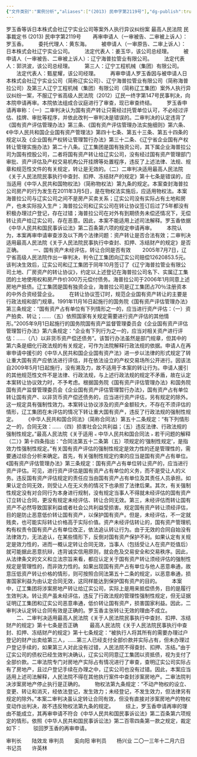 ```yaml
---
{"文件类别":"案例分析","aliases":["(2013) 民申字第2119号"],"dg-publish":true,"permalink":"/案例分析case/裁判文书/罗玉香等诉日本株式会社辽宁实业公司等案外人执行异议纠纷案/","dgPassFrontmatter":true,"created":"2024-07-06T22:23:38.882+08:00","updated":"2024-09-11T13:02:39.487+08:00"}
---
```




罗玉香等诉日本株式会社辽宁实业公司等案外人执行异议纠纷案
最高人民法院
民事裁定书
     (2013) 民申字第2119号
　　再审申请人（一审被告、二审被上诉人）：罗玉香。
　　委托代理人：黄东海。
　　被申请人（一审原告、二审上诉人）：日本株式会社辽宁实业公司。
　　法定代表人：姜玉华，该公司总经理。
　　被申请人（一审被告、二审被上诉人）：辽宁海普拉管业有限公司。
　　法定代表人：郭洪波，该公司总经理。
　　第三人：辽宁工程机械（集团）有限公司。
　　法定代表人：甄星耀，该公司经理。
　　再审申请人罗玉香因与被申请人日本株式会社辽宁实业公司（简称辽实公司）、辽宁海普拉管业有限公司（简称海普拉公司）及第三人辽宁工程机械（集团）有限公司（简称辽工集团）案外人执行异议纠纷一案，不服辽宁省高级人民法院（2012）辽民一终字第147号民事判决，向本院申请再审。本院依法组成合议庭进行了审查，现已审查终结。
　　罗玉香申请再审称：（一）二审判决认为国有资产转让只需经过托管单位认可，不必经过评估、挂牌、审批等程序，并依此改判一审判决是错误的。二审判决的认定违背了《国有资产评估管理办法》第三条、《国有资产评估管理办法实施细则》第六条、《中华人民共和国企业国有资产管理法》第四十七条、第五十三条、第五十四条的规定以及《企业国有产权转让管理暂行办法》第三十二条、《辽宁省企业国有产权转让管理实施办法》第二十八条。辽工集团是国有独资公司，其下属企业海普拉公司为国有控股公司，二者将国有资产转让给辽实公司，没有经过国有资产管理部门审批、资产评估及产权交易机构公开挂牌等处置程序，违反了上述法律、法规、规章和规范性文件的有关规定，转让是无效的。（二）二审判决适用最高人民法院《关于人民法院民事执行中查封、扣押、冻结财产的规定》第十七条是错误的，应当适用《中华人民共和国物权法》（简称物权法）第九条的规定。本案查封海普拉公司房产的行为发生在2011年3月5日，是在物权法实施后，应适用物权法。本案海普拉公司与辽实公司之间不是房产买卖关系；辽实公司没有实际占有土地和房产，也未实际投入生产；海普拉公司和辽实公司在转让协议签订后过了5年都没有积极办理过户登记，存在过错；海普拉公司在对外有到期债务未偿还情况下，无偿转让资产给辽实公司，存在恶意。因此，本案不能适用上述司法解释。罗玉香依据《中华人民共和国民事诉讼法》第二百条第六项的规定申请再审。
　　本院认为，本案再审申请审查涉及以下两个法律问题：资产转让是否合法有效；二审判决适用最高人民法院《关于人民法院民事执行中查封、扣押、冻结财产的规定》是否正确。
　　一、国有资产未经评估，转让合同是否有效
　　2005年7月7日，辽宁省高级人民法院作出一审判决，判令辽工集团向辽实公司赔偿12620853.5元。该判决生效后，辽实公司和辽工集团于同年10月签订了《辽宁海普拉管业有限公司土地、厂房资产的转让协议》，约定以上述登记在海普拉公司名下、实属辽工集团的土地使用权和房产作价300万元偿付债务。海普拉公司于2006年1月同意上述房地产抵债。辽工集团是国有独资企业，海普拉公司是辽工集团占70％注册资本的中外合资经营企业。
　　在转让协议签订时，规范企业国有资产转让的主要是行政法规和部门规章。1991年11月16日起施行的国务院《国有资产评估管理办法》第三条规定：“国有资产占有单位有下列情形之一的，应当进行资产评估：（一）资产拍卖、转让；……（五）依照国家有关规定需要进行资产评估的其他情形。”2005年9月1日起施行的国务院国有资产监督管理委员会《企业国有资产评估管理暂行办法》第六条规定：“企业有下列行为之一的，应当对相关资产进行评估：……（八）以非货币资产偿还债务”。该暂行办法虽然是部门规章，但其中的第六条是细化行政法规的有关规定，可作为法院解释行政法规的依据。申请人在再审申请中援引的《中华人民共和国企业国有资产法》进一步以法律的形式规定了转让重大国有资产应依法进行评估，并在依法设立的产权交易场所公开进行。因该法自2009年5月1日起施行，没有溯及力，故不适用于本案的转让行为。申请人援引的其他规范性文件不是法律、行政法规，与上述行政法规的规定不矛盾，故在认定本案转让协议效力时，不予考虑。根据国务院《国有资产评估管理办法》和国务院国有资产监督管理委员会《企业国有资产评估管理暂行办法》，国有资产占有单位转让国有资产、以非货币资产偿还债务的，应当进行资产评估，另有规定的除外。这一规定具有强制性效力。本案转让协议涉及的资产金额较大，不存在不须评估的情形，辽工集团在未评估的情况下转让重大国有资产，违反了行政法规的强制性规定。
　　《中华人民共和国合同法》（简称合同法）第五十二条规定：“有下列情形之一的，合同无效：……（四）损害社会公共利益；（五）违反法律、行政法规的强制性规定。”最高人民法院《关于适用﹤中华人民共和国合同法﹥若干问题的解释（二）》第十四条指出：“合同法第五十二条第（五）项规定的‘强制性规定’，是指效力性强制性规定。”有关国有资产评估的强制性规定是效力性的还是管理性的，需要通过综合分析来确定。首先，有关强制性规定约束的应当是国有资产占有单位。《国有资产评估管理办法》第三条规定：国有资产占有单位转让资产的，应当进行资产评估。可见，进行资产评估是国有资产占有单位的义务，而不是受让人的义务。违反国有资产评估规定的责任应当由国有资产占有单位及其责任人员承担。如果认定合同无效，则受让人在无义务的情况下也承担了法律后果。其次，有关强制性规定没有对合同行为本身进行规制，没有规定当事人不得就未经评估的国有资产订立转让合同，更没有规定未经评估、转让合同无效。第三，未经评估而转让国有资产不必然导致国家利益或者社会公共利益受损害。规定国有资产转让须经评估，目的是防止恶意低价转让国有资产，以保护国有资产。但是，未经评估，不一定就贱卖，也可能实际转让价格高于实际价值。资产未经评估转让的，国有资产管理机构有权责令国有资产占有单位改正，依法追认转让行为。由于无效的合同自始没有法律效力，无法追认，在某些情形下，反倒对国有资产保护不利。如果认定有关规定是效力性的，进而一概认定转让合同无效，当事人（包括受让人在资产贬值后）就可能据此恶意抗辩，违背诚实信用原则，就会危及交易安全和交易秩序。因此，从法律条文的文义和立法宗旨来看，都应认定关于国有资产转让须经评估的强制性规定是管理性的，而非效力性的。如果出现国有资产占有单位与他人恶意串通，故意压低资产转让价格的情形，则可按照合同法第五十二条的规定，以恶意串通，损害国家利益为由认定合同无效，这同样能达到保护国有资产的目的。
　　本案中，辽工集团将涉案房地产转让给辽实公司，实际上是用来抵偿债务，目的是履行生效判决。转让资产虽未经评估，违反了行政法规的管理性强制性规定，但无证据证明辽工集团和辽实公司恶意串通，低价转让国有资产，损害国家利益。因此，二审判决认定转让合同有效是正确的。罗玉香主张转让无效的理由不成立。
　　二、二审判决适用最高人民法院《关于人民法院民事执行中查封、扣押、冻结财产的规定》第十七条是否正确
　　最高人民法院《关于人民法院民事执行中查封、扣押、冻结财产的规定》第十七条规定：“被执行人将其所有的需要办理过户登记的财产出卖给第三人，……第三人已经支付全部价款并实际占有，但未办理过户登记手续的，如果第三人对此没有过错，人民法院不得查封、扣押、冻结。”由于辽实公司的债权已经生效判决确认，辽实公司同意辽工集团以资抵债，视为支付了全部价款。二审法院专门对房地产实际占有情况进行了审查，查明辽实公司实际占有了房地产，且过户登记手续在办理之中，辽实公司也没有过错。因此，本案应当适用上述司法解释，人民法院不得在其他执行案件中查封涉案房地产。二审法院判决涉案房地产停止执行是正确的。
　　物权法第九条规定：“不动产物权的设立、变更、转让和消灭，经依法登记，发生效力；未经登记，不发生效力，但法律另有规定的除外。”本案二审判决虽认定转让合同有效，但没有直接对涉案房地产的物权变动作出判决，故不违反物权法第九条的规定。
　　综上，罗玉香申请再审的理由不能成立，其再审申请不符合《中华人民共和国民事诉讼法》第二百条第六项规定的情形。依照《中华人民共和国民事诉讼法》第二百零四条第一款之规定，裁定如下：
　　驳回罗玉香的再审申请。
     
审判长　　陆效龙
审判员　　奚向阳
审判员　　杨兴业
二〇一三年十二月六日
书记员　　许英林
